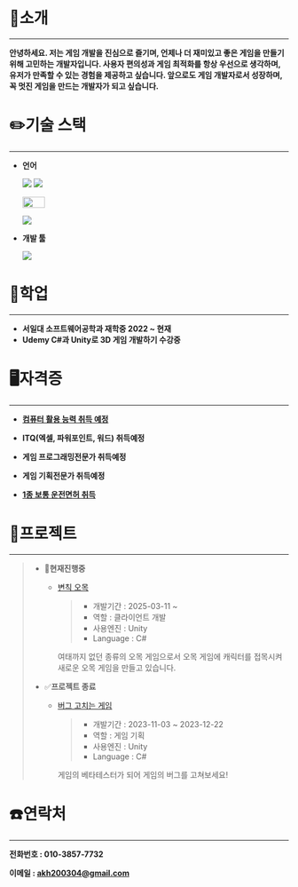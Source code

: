 # 👋소개
---
**안녕하세요. 저는 게임 개발을 진심으로 즐기며, 언제나 더 재미있고 좋은 게임을 만들기 위해 고민하는 개발자입니다. 사용자 편의성과 게임 최적화를 항상 우선으로 생각하며, 유저가 만족할 수 있는 경험을 제공하고 싶습니다. 앞으로도 게임 개발자로서 성장하며, 꼭 멋진 게임을 만드는 개발자가 되고 싶습니다.**
# ✏️기술 스택
---
* **언어**

  [<img src="https://img.shields.io/badge/C-00599C?style=flat-square&logo=C&logoColor=white"/></a>](CHaks "C")
  [<img src="https://img.shields.io/badge/C++-00599C?style=flat-square&logo=C%2B%2B&logoColor=white"/></a>](C++Haks "C++")

  [<img src="https://img.shields.io/badge/c%23-%23239120?style=flat-square&logo=csharp&logoColor=white" width="40" height="20"/></a>](CSharpHaks "C#")
  
  [<img src="https://img.shields.io/badge/java-%23ED8B00?style=flat-square&logo=openjdk&logoColor=white&size=large"/></a>](JavaHaks "자바")
* **개발 툴**

  [<img src="https://img.shields.io/badge/unity-%23000000?style=flat-square&logo=unity&logoColor=white"/></a>](./UnityHaks "유니티")
# 📖학업
---
* **서일대 소프트웨어공학과 재학중 2022 ~ 현재**
* **Udemy C#과 Unity로 3D 게임 개발하기 수강중**

# 🖥자격증
---
* [**컴퓨터 활용 능력 취득 예정**](자격증/컴퓨터활용능력.md "컴퓨터활용능력")

* **ITQ(엑셀, 파워포인트, 워드) 취득예정**

* **게임 프로그래밍전문가 취득예정**

* **게임 기획전문가 취득예정**

* [**1종 보통 운전면허 취득**](자격증/운전면허증.md "운전면허증")

# 📄프로젝트
---
>* 📝**현재진행중**
>    * [변칙 오목](https://github.com/JIN-YOO-YU/Omok "변칙 오목" )
>       >+ 개발기간 : 2025-03-11 ~
>        >+ 역할 : 클라이언트 개발
>        >+ 사용엔진 : Unity
>        >+ Language : C#
>      
>      여태까지 없던 종류의 오목 게임으로서 오목 게임에 캐릭터를 접목시켜 새로운 오목 게임을 만들고 있습니다.
>* ✅**프로젝트 종료**
>      * [버그 고치는 게임](./텀프로젝트 "텀프로젝트" )
>         >+ 개발기간 : 2023-11-03 ~ 2023-12-22
>        >+ 역할 : 게임 기획
>        >+ 사용엔진 : Unity
>        >+ Language : C#
>
>  
>          게임의 베타테스터가 되어 게임의 버그를 고쳐보세요!
# ☎️연락처
---
**전화번호 : 010-3857-7732**

**이메일 : akh200304@gmail.com**
